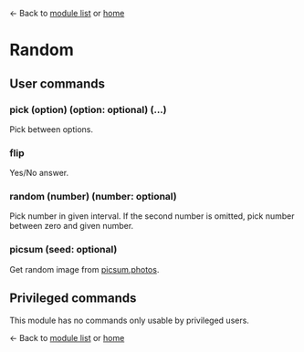 ← Back to [module list](index.md) or [home](../index.md)

# Random

## User commands

### pick (option) (option: optional) (...)

Pick between options.

### flip

Yes/No answer.

### random (number) (number: optional)

Pick number in given interval. If the second number is omitted, pick number between zero and given number.

### picsum (seed: optional)

Get random image from [picsum.photos](https://picsum.photos).


## Privileged commands

This module has no commands only usable by privileged users.


← Back to [module list](index.md) or [home](../index.md)
